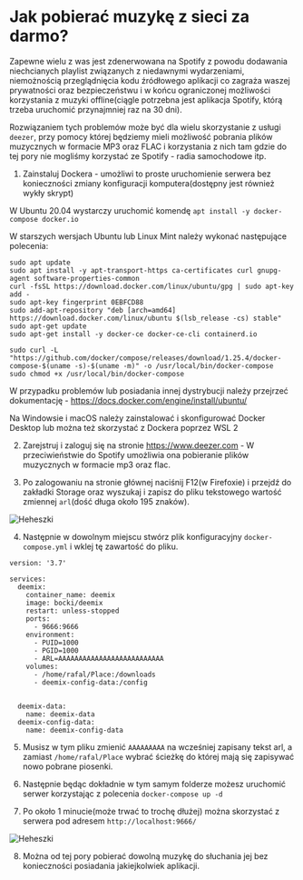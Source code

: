# Jak pobierać muzykę z sieci za darmo?

Zapewne wielu z was jest zdenerwowana na Spotify z powodu dodawania niechcianych playlist związanych z niedawnymi wydarzeniami, niemożnością przeglądnięcia kodu źródłowego aplikacji co zagraża waszej prywatności oraz bezpieczeństwu i w końcu ograniczonej możliwości korzystania z muzyki offline(ciągle potrzebna jest aplikacja Spotify, którą trzeba uruchomić przynajmniej raz na 30 dni).

Rozwiązaniem tych problemów może być dla wielu skorzystanie z usługi `deezer`, przy pomocy której będziemy mieli możliwość pobrania plików muzycznych w formacie MP3 oraz FLAC i korzystania z nich tam gdzie do tej pory nie mogliśmy korzystać ze Spotify - radia samochodowe itp.

1. Zainstaluj Dockera - umożliwi to proste uruchomienie serwera bez konieczności zmiany konfiguracji komputera(dostępny jest również wykły skrypt)

W Ubuntu 20.04 wystarczy uruchomić komendę `apt install -y docker-compose docker.io`

W starszych wersjach Ubuntu lub Linux Mint należy wykonać następujące polecenia:
```
sudo apt update
sudo apt install -y apt-transport-https ca-certificates curl gnupg-agent software-properties-common
curl -fsSL https://download.docker.com/linux/ubuntu/gpg | sudo apt-key add -
sudo apt-key fingerprint 0EBFCD88
sudo add-apt-repository "deb [arch=amd64] https://download.docker.com/linux/ubuntu $(lsb_release -cs) stable"
sudo apt-get update
sudo apt-get install -y docker-ce docker-ce-cli containerd.io

sudo curl -L "https://github.com/docker/compose/releases/download/1.25.4/docker-compose-$(uname -s)-$(uname -m)" -o /usr/local/bin/docker-compose
sudo chmod +x /usr/local/bin/docker-compose
```

W przypadku problemów lub posiadania innej dystrybucji należy przejrzeć dokumentację - https://docs.docker.com/engine/install/ubuntu/

Na Windowsie i macOS należy zainstalować i skonfigurować Docker Desktop lub można też skorzystać z Dockera poprzez WSL 2


2. Zarejstruj i zaloguj się na stronie  https://www.deezer.com - W przeciwieństwie do Spotify umożliwia ona pobieranie plików muzycznych w formacie mp3 oraz flac.

3. Po zalogowaniu na stronie głównej naciśnij F12(w Firefoxie) i przejdź do zakładki Storage oraz wyszukaj i zapisz do pliku tekstowego wartość zmiennej `arl`(dość długa około 195 znaków).

![Heheszki](https://user-images.githubusercontent.com/41945903/83638574-a5ec3c00-a5a9-11ea-8002-2ff6f295842c.png)

4. Następnie w dowolnym miejscu stwórz plik konfiguracyjny `docker-compose.yml` i wklej tę zawartość do pliku.

```
version: '3.7'

services:
  deemix:
    container_name: deemix
    image: bocki/deemix
    restart: unless-stopped
    ports:
      - 9666:9666
    environment:
      - PUID=1000
      - PGID=1000
      - ARL=AAAAAAAAAAAAAAAAAAAAAAAAAA
    volumes:
      - /home/rafal/Place:/downloads
      - deemix-config-data:/config


  deemix-data:
    name: deemix-data
  deemix-config-data:
    name: deemix-config-data
```

5. Musisz w tym pliku zmienić `AAAAAAAAA` na wcześniej zapisany tekst arl, a zamiast `/home/rafal/Place` wybrać ścieżkę do której mają się zapisywać nowo pobrane piosenki.

6. Następnie będąc dokładnie w tym samym folderze możesz uruchomić serwer korzystając z polecenia `docker-compose up -d`

7. Po około 1 minucie(może trwać to trochę dłużej) można skorzystać z serwera pod adresem `http://localhost:9666/`

![Heheszki](https://user-images.githubusercontent.com/41945903/83638000-c36cd600-a5a8-11ea-92a2-b7c1249af4c4.png)

8. Można od tej pory pobierać dowolną muzykę do słuchania jej bez konieczności posiadania jakiejkolwiek aplikacji.
